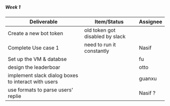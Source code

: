 ##### Week 1

| Deliverable   | Item/Status   |  Assignee
| ------------- | ------------  |  ------------
| Create a new bot token | old token got disabled by slack | 
| Complete Use case 1 | need to run it constantly | Nasif
| Set up the VM & databse| | fu
| design the leaderboar | | otto
| implement slack dialog boxes to interact with users| | guanxu
| use formats to parse users' replie| | Nasif ?
